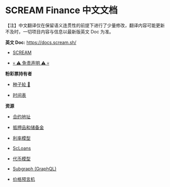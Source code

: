 # SCREAM Finance 中文文档

【注】中文翻译仅在保留语义连贯性的前提下进行了少量修改，翻译内容可能更新不及时，一切项目内容与信息以最新版英文 Doc 为准。

**英文 Doc:** https://docs.scream.sh/

- [SCREAM](/SCREAM.md)

- [💀 ⚠️ 免责声明 ⚠️ 💀](/Disclaimer.md)

**粉彩票持有者**

- [种子轮 🌱](/pastel-holders/Community-Seed.md)

- [时间表](/pastel-holders/Timetable.md)

**资源**

- [合约地址](/resources/Contract-Address.md)

- [抵押品和储备金](/resources/Collateral-and-Reserves.md)

- [利率模型](/resources/Interest-Rate-Model.md)

- [ScLoans](/resources/ScLoans.md)

- [代币模型](/resources/Tokenomics.md)

- [Subgraph (GraphQL)](resources/Subgraph.md)

- [价格预言机](/resources/Oracle.md)
